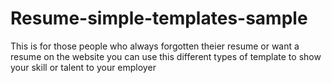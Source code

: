 # Resume-simple-templates-sample



This is for those people who always forgotten theier resume or want a resume on the website you can use this different types of template to show your skill or talent to your employer




